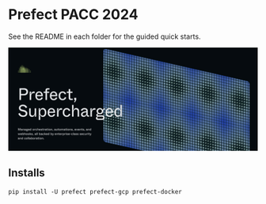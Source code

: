 # Prefect PACC 2024

See the README in each folder for the guided quick starts.

![Alt text](image.png)

## Installs

```
pip install -U prefect prefect-gcp prefect-docker

```
